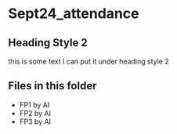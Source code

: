 # Sept24_attendance

## Heading Style 2
this is some text I can put it under heading style 2

## Files in this folder 
- FP1 by AI
- FP2 by AI
- FP3 by AI

